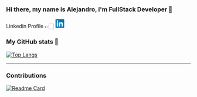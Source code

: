 ### Hi there, my name is Alejandro, i'm FullStack Developer 👋
Linkedin Profile 👉🏻 <a href="linkedin.com/in/alejandrodk"><img src="https://github.com/devicons/devicon/blob/master/icons/linkedin/linkedin-original.svg" alt="Linkedin" width="25" height="25"></img></a>

### My GitHub stats 🌟

  [![Top Langs](https://github-readme-stats.vercel.app/api/top-langs/?username=alejandrodk&layout=compact&count_private=true&show_icons=true&theme=default&langs_count=20)](https://github.com/anuraghazra/github-readme-stats)
<!--
### Tech Stack

#### Front-End 🎨
<div width="100%" style="margin-right:10">
  <img src="https://github.com/devicons/devicon/blob/master/icons/javascript/javascript-original.svg" alt="Javascript" width="25" height="25"></img>
  <img width="5"></img>
  <img src="https://github.com/devicons/devicon/blob/master/icons/react/react-original.svg" alt="React" width="25" height="25"></img>
  <img width="5"></img>
   <img src="https://github.com/devicons/devicon/blob/master/icons/html5/html5-plain.svg" alt="HTML" width="25" height="25"></img>
  <img width="5"></img>
   <img src="https://github.com/devicons/devicon/blob/master/icons/css3/css3-plain.svg" alt="CSS" width="25" height="25"></img>
  <img width="5"></img>
</div>

#### Back-End ⚙
<div style="margin-right:10">
  <img src="https://github.com/devicons/devicon/blob/master/icons/nodejs/nodejs-plain.svg" alt="NodeJs" width="25" height="25"></img>
  <img width="5"></img>
  <img src="https://github.com/devicons/devicon/blob/master/icons/typescript/typescript-original.svg" alt="Typescript" width="25" height="25"></img>
  <img width="5"></img>
  <img src="https://github.com/devicons/devicon/blob/master/icons/java/java-plain.svg" alt="Java" width="25" height="25"></img>
  <img width="5"></img>
  <img src="https://github.com/devicons/devicon/blob/master/icons/python/python-original.svg" alt="Python" width="25" height="25"></img>
  <img width="5"></img>
</div>

#### Frameworks 🛠
<div style="margin-right:10">
  <img src="https://github.com/devicons/devicon/blob/master/icons/nestjs/nestjs-plain.svg" alt="NestJs" width="25" height="25"></img>
  <img width="5"></img>
  <img src="https://github.com/devicons/devicon/blob/master/icons/express/express-original.svg" alt="Express" width="25" height="25"></img>
  <img width="5"></img>
  <img src="https://github.com/devicons/devicon/blob/master/icons/spring/spring-original.svg" alt="Spring" width="25" height="25"></img>
  <img width="5"></img>
</div>

#### Infra 🧱
<div style="margin-right:10">
  <img src="https://github.com/devicons/devicon/blob/master/icons/docker/docker-plain.svg" alt="Docker" width="25" height="25"></img>
  <img width="5"></img>
  <img src="https://github.com/devicons/devicon/blob/master/icons/amazonwebservices/amazonwebservices-original-wordmark.svg" alt="AWS" width="25" height="25"></img>
  <img width="5"></img>
  <img src="https://github.com/devicons/devicon/blob/master/icons/kubernetes/kubernetes-plain.svg" alt="Kubernetes" width="25" height="25"></img>
  <img width="5"></img>
</div>

#### Databases 🛢
<div style="margin-right:10">
  <img src="https://github.com/devicons/devicon/blob/master/icons/mongodb/mongodb-original.svg" alt="Mongodb" width="25" height="25"></img>
  <img width="5"></img>
  <img src="https://github.com/devicons/devicon/blob/master/icons/mysql/mysql-original-wordmark.svg" alt="MySQL" width="25" height="25"></img>
  <img width="5"></img>
</div>

#### Version and Projects Managers 📌
<div style="margin-right:10">
  <img src="https://github.com/devicons/devicon/blob/master/icons/git/git-original.svg" alt="Git" width="25" height="25"></img>
  <img width="5"></img>
  <img src="https://github.com/devicons/devicon/blob/master/icons/bitbucket/bitbucket-original.svg" alt="Bitbucket" width="25" height="25"></img>
  <img width="5"></img>
</div>

#### Package Managers 📦
<div style="margin-right:10">
  <img src="https://github.com/devicons/devicon/blob/master/icons/yarn/yarn-original.svg" alt="Yarn" width="25" height="25"></img>
  <img width="5"></img>
  <img src="https://github.com/devicons/devicon/blob/master/icons/npm/npm-original-wordmark.svg" alt="NPM" width="25" height="25"></img>
  <img width="5"></img>
</div>
-->
___

### Contributions

[![Readme Card](https://github-readme-stats.vercel.app/api/pin/?username=alejandrodk&repo=nestjs-events-driven-bus&theme=nord)](https://github.com/alejandrodk/nestjs-events-driven-bus)

<!--
<a href="https://github.com/anuraghazra/github-readme-stats">
  <img align="center" src="https://github-readme-stats.vercel.app/api/pin/?username=anuraghazra&repo=github-readme-stats" />
</a>
<a href="https://github.com/anuraghazra/convoychat">
  <img align="center" src="https://github-readme-stats.vercel.app/api/pin/?username=anuraghazra&repo=convoychat" />
</a>

**alejandrodk/alejandrodk** is a ✨ _special_ ✨ repository because its `README.md` (this file) appears on your GitHub profile.

Here are some ideas to get you started:

- 🔭 I’m currently working on ...
- 🌱 I’m currently learning ...
- 👯 I’m looking to collaborate on ...
- 🤔 I’m looking for help with ...
- 💬 Ask me about ...
- 📫 How to reach me: ...
- 😄 Pronouns: ...
- ⚡ Fun fact: ...
-->
